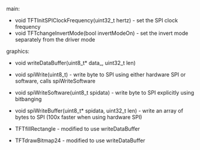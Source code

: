 main:
* void TFTInitSPIClockFrequency(uint32_t hertz) - set the SPI clock frequency
* void TFTchangeInvertMode(bool invertModeOn) - set the invert mode separately from the driver mode

graphics:
* void writeDataBuffer(uint8_t* data_, uint32_t len)
* void spiWrite(uint8_t) - write byte to SPI using either hardware SPI or software, calls spiWriteSoftware
* void spiWriteSoftware(uint8_t spidata) - write byte to SPI explicitly using bitbanging
* void spiWriteBuffer(uint8_t* spidata, uint32_t len)  - write an array of bytes to SPI (100x faster when using hardware SPI)

* TFTfillRectangle - modified to use writeDataBuffer
* TFTdrawBitmap24 - modified to use writeDataBuffer 